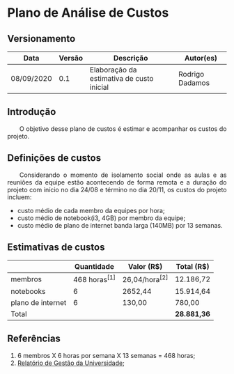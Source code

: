# Plano de Análise de Custos

## Versionamento

| Data | Versão | Descrição | Autor(es) |
|----| ---- | ------- | ------- |
| 08/09/2020 | 0.1 | Elaboração da estimativa de custo inicial | Rodrigo Dadamos |

## Introdução

<p align="justify">&emsp;&emsp;O objetivo desse plano de custos é estimar e acompanhar os custos do projeto.</p>

## Definições de custos

<p align="justify">&emsp;&emsp;Considerando o momento de isolamento social onde as aulas e as reuniões da equipe estão acontecendo de forma remota e a duração do projeto com início no dia 24/08 e término no dia 20/11, os custos do projeto incluem:</p>

* custo médio de cada membro da equipes por hora;
* custo médio de notebook(i3, 4GB) por membro da equipe;
* custo médio de plano de internet banda larga (140MB) por 13 semanas.

## Estimativas de custos

| &nbsp; | Quantidade | Valor (R$) | Total (R$) |
| --- | --- | --- | --- |
| membros | 468 horas<sup>[1]</sup> | 26,04/hora<sup>[2]</sup> | 12.186,72 |
| notebooks | 6 | 2652,44 | 15.914,64 |
| plano de internet | 6 | 130,00 | 780,00 |
| Total | &nbsp;| &nbsp; | <strong>28.881,36</strong> |  

## Referências

1. 6 membros X 6 horas por semana X 13 semanas = 468 horas;
2. [Relatório de Gestão da Universidade](http://www.dpo.unb.br/index.php?option=com_phocadownload&view=category&download=558:relatorio-2016&id=1:relatorio-de-gestao&Itemid=675);
